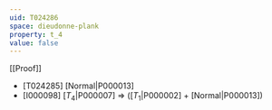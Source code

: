 ```yaml
---
uid: T024286
space: dieudonne-plank
property: t_4
value: false
---
```

[[Proof]]

* [T024285] [Normal|P000013]
* [I000098] [$T_4$|P000007] => ([$T_1$|P000002] + [Normal|P000013])

